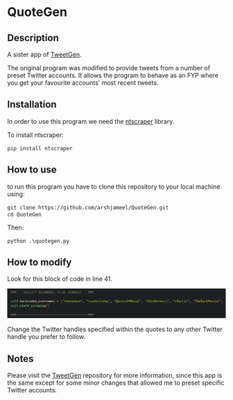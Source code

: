 # QuoteGen

## Description
A sister app of [TweetGen](https://github.com/arshjameel/TweetGen). 

The original program was modified to provide tweets from a number of preset Twitter accounts. It allows the program to behave as an FYP where you get your favourite accounts' most recent tweets.

## Installation
In order to use this program we need the [ntscraper](https://github.com/bocchilorenzo/ntscraper) library.

To install ntscraper:
```
pip install ntscraper
```

## How to use
to run this program you have to clone this repository to your local machine using:
```
git clone https://github.com/arshjameel/QuoteGen.git
cd QuoteGen
```
Then:
```
python .\quotegen.py
```

## How to modify
Look for this block of code in line 41.

![image](https://github.com/arshjameel/QuoteGen/blob/main/assets/quotegenusernames.png)

Change the Twitter handles specified within the quotes to any other Twitter handle you prefer to follow.

## Notes
Please visit the [TweetGen](https://github.com/arshjameel/TweetGen) repository for more information, since this app is the same except for some minor changes that allowed me to preset specific Twitter accounts.
